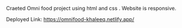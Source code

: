 Craeted Omni food project using html and css . Website is responsive.

Deployed Link: https://omnifood-khaleeq.netlify.app/
